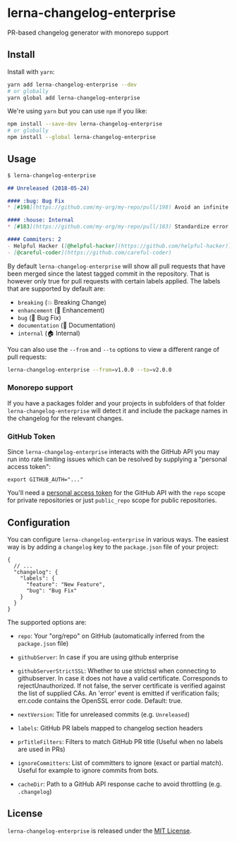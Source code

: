 lerna-changelog-enterprise
==============================================================================

PR-based changelog generator with monorepo support


Install
------------------------------------------------------------------------------

Install with `yarn`:

```bash
yarn add lerna-changelog-enterprise --dev
# or globally
yarn global add lerna-changelog-enterprise
```

We're using `yarn` but you can use `npm` if you like:

```bash
npm install --save-dev lerna-changelog-enterprise
# or globally
npm install --global lerna-changelog-enterprise
```


Usage
------------------------------------------------------------------------------

```bash
$ lerna-changelog-enterprise
```

```md
## Unreleased (2018-05-24)

#### :bug: Bug Fix
* [#198](https://github.com/my-org/my-repo/pull/198) Avoid an infinite loop ([@helpful-hacker](https://github.com/helpful-hacker))

#### :house: Internal
* [#183](https://github.com/my-org/my-repo/pull/183) Standardize error messages ([@careful-coder](https://github.com/careful-coder))

#### Commiters: 2
- Helpful Hacker ([@helpful-hacker](https://github.com/helpful-hacker))
- [@careful-coder](https://github.com/careful-coder)
```

By default `lerna-changelog-enterprise` will show all pull requests that have been merged
since the latest tagged commit in the repository. That is however only true for
pull requests with certain labels applied. The labels that are supported by
default are:

- `breaking` (:boom: Breaking Change)
- `enhancement` (:rocket: Enhancement)
- `bug` (:bug: Bug Fix)
- `documentation` (:memo: Documentation)
- `internal` (:house: Internal)

You can also use the `--from` and `--to` options to view a different
range of pull requests:

```bash
lerna-changelog-enterprise --from=v1.0.0 --to=v2.0.0
```

### Monorepo support

If you have a packages folder and your projects in subfolders of that folder `lerna-changelog-enterprise` will detect it and include the package names in the changelog for the relevant changes.

### GitHub Token

Since `lerna-changelog-enterprise` interacts with the GitHub API you may run into rate
limiting issues which can be resolved by supplying a "personal access token":

```
export GITHUB_AUTH="..."
```

You'll need a [personal access token](https://github.com/settings/tokens)
for the GitHub API with the `repo` scope for private repositories or just
`public_repo` scope for public repositories.


Configuration
------------------------------------------------------------------------------

You can configure `lerna-changelog-enterprise` in various ways. The easiest way is by
adding a `changelog` key to the `package.json` file of your project:

```json5
{
  // ...
  "changelog": {
    "labels": {
      "feature": "New Feature",
      "bug": "Bug Fix"
    }
  }
}
```

The supported options are:

- `repo`: Your "org/repo" on GitHub
  (automatically inferred from the `package.json` file)

- `githubServer`: In case if you are using github enterprise

- `githubServerStrictSSL`:  Whether to use strictssl when connecting to githubserver. In case it does not have a valid certificate. Corresponds to rejectUnauthorized. If not false, the server certificate is verified against the list of supplied CAs. An 'error' event is emitted if verification fails; err.code contains the OpenSSL error code. Default: true.

- `nextVersion`: Title for unreleased commits
  (e.g. `Unreleased`)

- `labels`: GitHub PR labels mapped to changelog section headers

- `prTitleFilters`: Filters to match GitHub PR title (Useful when no labels are used in PRs)

- `ignoreCommitters`: List of committers to ignore (exact or partial match).
  Useful for example to ignore commits from bots.

- `cacheDir`: Path to a GitHub API response cache to avoid throttling
  (e.g. `.changelog`)

License
------------------------------------------------------------------------------

`lerna-changelog-enterprise` is released under the [MIT License](LICENSE).
